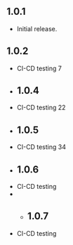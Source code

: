 ## 1.0.1
* Initial release.
## 1.0.2
* CI-CD testing 7
* ## 1.0.4
* CI-CD testing 22
* ## 1.0.5
* CI-CD testing 34
* ## 1.0.6
* CI-CD testing
* * ## 1.0.7
* CI-CD testing
